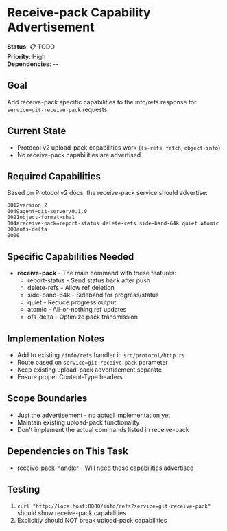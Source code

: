 # Receive-pack Capability Advertisement
**Status**: 📋 TODO  
**Priority**: High  
**Dependencies**: --

## Goal
Add receive-pack specific capabilities to the info/refs response for `service=git-receive-pack` requests.

## Current State
- Protocol v2 upload-pack capabilities work (`ls-refs`, `fetch`, `object-info`)
- No receive-pack capabilities are advertised

## Required Capabilities
Based on Protocol v2 docs, the receive-pack service should advertise:

```
0012version 2
0049agent=git-server/0.1.0
0021object-format=sha1
004areceive-pack=report-status delete-refs side-band-64k quiet atomic
000aofs-delta
0000
```

## Specific Capabilities Needed
- **receive-pack** - The main command with these features:
  - report-status - Send status back after push
  - delete-refs - Allow ref deletion
  - side-band-64k - Sideband for progress/status
  - quiet - Reduce progress output
  - atomic - All-or-nothing ref updates
  - ofs-delta - Optimize pack transmission

## Implementation Notes
- Add to existing `/info/refs` handler in `src/protocol/http.rs`
- Route based on `service=git-receive-pack` parameter
- Keep existing upload-pack advertisement separate
- Ensure proper Content-Type headers

## Scope Boundaries
- Just the advertisement - no actual implementation yet
- Maintain existing upload-pack functionality
- Don't implement the actual commands listed in receive-pack

## Dependencies on This Task
- receive-pack-handler - Will need these capabilities advertised

## Testing
1. `curl "http://localhost:8080/info/refs?service=git-receive-pack"` should show receive-pack capabilities
2. Explicitly should NOT break upload-pack capabilities